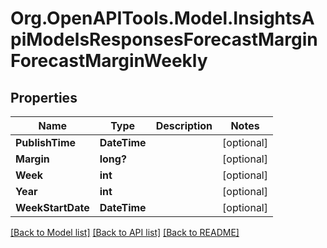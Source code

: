# Org.OpenAPITools.Model.InsightsApiModelsResponsesForecastMarginForecastMarginWeekly

## Properties

Name | Type | Description | Notes
------------ | ------------- | ------------- | -------------
**PublishTime** | **DateTime** |  | [optional] 
**Margin** | **long?** |  | [optional] 
**Week** | **int** |  | [optional] 
**Year** | **int** |  | [optional] 
**WeekStartDate** | **DateTime** |  | [optional] 

[[Back to Model list]](../README.md#documentation-for-models) [[Back to API list]](../README.md#documentation-for-api-endpoints) [[Back to README]](../README.md)


